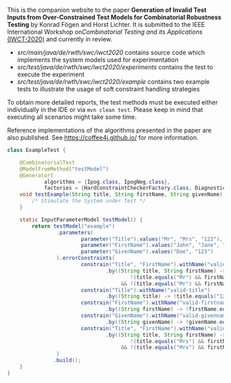 This is the companion website to the paper **Generation of Invalid Test Inputs from Over-Constrained Test Models for Combinatorial Robustness Testing** by Konrad Fögen and Horst Lichter. It is submitted to the IEEE International Workshop on*Combinatorial Testing and its Applications* [(IWCT-2020)](http://gist.nju.edu.cn/iwct2020/) and currently in review.

- *src/main/java/de/rwth/swc/iwct2020* contains source code which implements the system models used for experimentation
- *src/test/java/de/rwth/swc/iwct2020/experiments* contains the test to execute the experiment
- *src/test/java/de/rwth/swc/iwct2020/example* contains two example tests to illustrate the usage of soft constraint handling strategies

To obtain more detailed reports, the test methods must be executed either individually in the IDE or via `mvn clean test`. Please keep in mind that executing all scenarios might take some time. 

Reference implementations of the algorithms presented in the paper are also published. See https://coffee4j.github.io/ for more information.

```java
class ExampleTest {

    @CombinatorialTest
    @ModelFromMethod("testModel")
    @Generator(
            algorithms = {Ipog.class, IpogNeg.class},
            factories = {HardConstraintCheckerFactory.class, DiagnosticConstraintCheckerFactory.class})
    void testExample(String title, String firstName, String givenName) {
        /* Stimulate the System under Test */
    }

    static InputParameterModel testModel() {
        return testModel("example")
                .parameters(
                        parameter("Title").values("Mr", "Mrs", "123"),
                        parameter("FirstName").values("John", "Jane", "123"),
                        parameter("GivenName").values("Doe", "123")
                ).errorConstraints(
                        constrain("Title", "FirstName").withName("valid-mr")
                                .by((String title, String firstName) ->
                                        !(title.equals("Mr") && firstName.equals("Jane"))
                                     && !(title.equals("Mr") && firstName.equals("123"))),
                        constrain("Title").withName("valid-title") 
                                .by((String title) -> !title.equals("123")),
                        constrain("FirstName").withName("valid-firstname")
                                .by((String firstName) -> !firstName.equals("123")),
                        constrain("GivenName").withName("valid-givenname")
                                .by((String givenName) -> !givenName.equals("123")),
                        constrain("Title", "FirstName").withName("valid-mrs")
                                .by((String title, String firstName) ->
                                        !(title.equals("Mrs") && firstName.equals("John"))
                                     && !(title.equals("Mrs") && firstName.equals("123")))
                )
               .build();
    }
}
```

